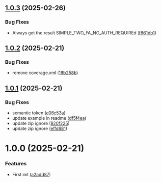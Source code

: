## [1.0.3](https://github.com/triopsi/SimpleTwoFactor/compare/v1.0.2...v1.0.3) (2025-02-26)


### Bug Fixes

* Always get the result SIMPLE_TWO_FA_NO_AUTH_REQUIREd ([f661db1](https://github.com/triopsi/SimpleTwoFactor/commit/f661db1c3a422bd6d18e324cf6fccaeba252533d))

## [1.0.2](https://github.com/triopsi/SimpleTwoFactor/compare/v1.0.1...v1.0.2) (2025-02-21)


### Bug Fixes

* remove coverage.xml ([18b258b](https://github.com/triopsi/SimpleTwoFactor/commit/18b258b130c75053f392542db689c999fdc3e90f))

## [1.0.1](https://github.com/triopsi/SimpleTwoFactor/compare/v1.0.0...v1.0.1) (2025-02-21)


### Bug Fixes

* semantic token ([e06c53a](https://github.com/triopsi/SimpleTwoFactor/commit/e06c53a3150b9a0c418345eca32a1d0af0857483))
* update example in readme ([df5f4ea](https://github.com/triopsi/SimpleTwoFactor/commit/df5f4ea93a320c7e6fea20f0d8460af13aca97a6))
* update zip ignore ([920f225](https://github.com/triopsi/SimpleTwoFactor/commit/920f2256eb6d6a1124349be3bdaa40d1994ba766))
* update zip ignore ([effd681](https://github.com/triopsi/SimpleTwoFactor/commit/effd681973d162014937a0c4f06b01a734d20238))

# 1.0.0 (2025-02-21)


### Features

* First init ([a2add87](https://github.com/triopsi/SimpleTwoFactor/commit/a2add877dea21f90212b6d72a38c34f2c86ceee0))
